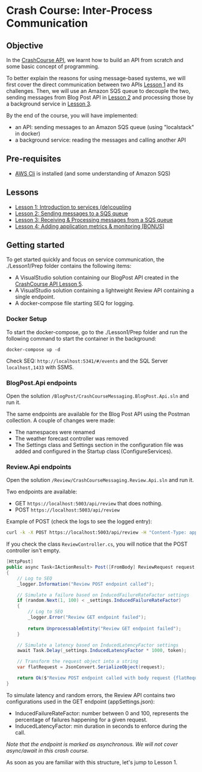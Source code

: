 # Crash Course: Inter-Process Communication

## Objective

In the [CrashCourse API](../CrashCourse-API/README.md), we learnt how to build an API from scratch and some basic concept of programming. 

To better explain the reasons for using message-based systems, we will first cover the direct communication between two APIs [Lesson 1](../Lesson1/README.md) and its challenges. Then, we will use an Amazon SQS queue to decouple the two, sending messages from Blog Post API in [Lesson 2](../Lesson2/README.md) and processing those by a background service in [Lesson 3](../Lesson3/README.md).  

By the end of the course, you will have implemented:
- an API: sending messages to an Amazon SQS queue (using "localstack" in docker)
- a background service: reading the messages and calling another API

## Pre-requisites

* [AWS Cli](https://awscli.amazonaws.com/AWSCLIV2.msi) is installed (and some understanding of Amazon SQS)

## Lessons

* [Lesson 1: Introduction to services (de)coupling](./Lesson1/README.md)
* [Lesson 2: Sending messages to a SQS queue](./Lesson2/README.md)
* [Lesson 3: Receiving & Processing messages from a SQS queue](./Lesson3/README.md)
* [Lesson 4: Adding application metrics & monitoring [BONUS]](./Lesson4/README.md)

## Getting started

To get started quickly and focus on service communication, the ./Lesson1/Prep folder contains the following items:

* A VisualStudio solution containing our BlogPost API created in the [CrashCourse API Lesson 5](../CrashCourse-API/Lesson5/Final/CrashCourseApi.sln).
* A VisualStudio solution containing a lightweight Review API containing a single endpoint.
* A docker-compose file starting SEQ for logging.

### Docker Setup 

To start the docker-compose, go to the ./Lesson1/Prep folder and run the following command to start the container in the background:

```
docker-compose up -d
```

Check SEQ: `http://localhost:5341/#/events` and the SQL Server `localhost,1433` with SSMS.

### BlogPost.Api endpoints

Open the solution `/BlogPost/CrashCourseMessaging.BlogPost.Api.sln` and run it.

The same endpoints are available for the Blog Post API using the Postman collection. A couple of changes were made:
- The namespaces were renamed
- The weather forecast controller was removed
- The Settings class and Settings section in the configuration file was added and configured in the Startup class (ConfigureServices).

### Review.Api endpoints

Open the solution `/Review/CrashCourseMessaging.Review.Api.sln` and run it.

Two endpoints are available:
- GET `https://localhost:5003/api/review` that does nothing.
- POST `https://localhost:5003/api/review` 

Example of POST (check the logs to see the logged entry):
```sh
curl -k -X POST https://localhost:5003/api/review -H "Content-Type: application/json" --data "{\"blogpostid\": 1, \"reviewers\":[\"jack\", \"matt\", \"steven\"]}"
```

If you check the class `ReviewController.cs`, you will notice that the POST controller isn't empty. 

```csharp
[HttpPost]
public async Task<IActionResult> Post([FromBody] ReviewRequest request, CancellationToken token)
{
    // Log to SEQ
    _logger.Information("Review POST endpoint called");

    // Simulate a failure based on InducedFailureRateFactor settings
    if (random.Next(1, 100) < _settings.InducedFailureRateFactor)
    {
        // Log to SEQ
        _logger.Error("Review GET endpoint failed");
        
        return UnprocessableEntity("Review GET endpoint failed");
    }

    // Simulate a latency based on InducedLatencyFactor settings
    await Task.Delay(_settings.InducedLatencyFactor * 1000, token);

    // Transform the request object into a string
    var flatRequest = JsonConvert.SerializeObject(request);

    return Ok($"Review POST endpoint called with body request {flatRequest}");
}
```

To simulate latency and random errors, the Review API contains two configurations used in the GET endpoint (appSettings.json):
- InducedFailureRateFactor: number between 0 and 100, represents the percentage of failures happening for a given request.
- InducedLatencyFactor: min duration in seconds to enforce during the call.

*Note that the endpoint is marked as asynchronous. We will not cover async/await in this crash course.*

As soon as you are familiar with this structure, let's jump to Lesson 1.

